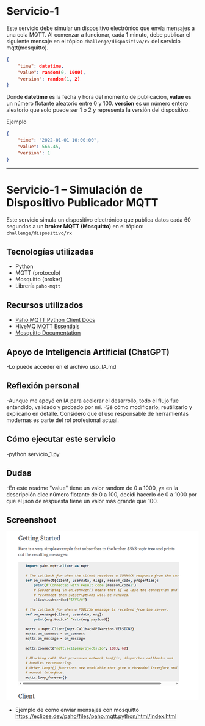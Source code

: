 # Servicio-1

Este servicio debe simular un dispositivo electrónico que envía mensajes a una cola MQTT.
Al comenzar a funcionar, cada 1 minuto, debe publicar el siguiente mensaje en el tópico `challenge/dispositivo/rx` del servicio mqtt(mosquitto).

```json
{
    "time": datetime,
    "value": random(0, 1000),
    "version": random(1, 2) 
}
```
Donde **datetime** es la fecha y hora del momento de publicación, **value** es un número flotante aleatorio entre 0 y 100. **version** es un número entero aleatorio que solo puede ser 1 o 2 y representa la versión del dispositivo.

Ejemplo

```json
{
    "time": "2022-01-01 10:00:00",
    "value": 566.45,
    "version": 1
}
```
--------------------------------------------------------------------------------------------------------------------------------------------------------------------
# Servicio-1 – Simulación de Dispositivo Publicador MQTT

Este servicio simula un dispositivo electrónico que publica datos cada 60 segundos a un **broker MQTT (Mosquitto)** en el tópico: `challenge/dispositivo/rx`

## Tecnologías utilizadas
- Python
- MQTT (protocolo)
- Mosquitto (broker)
- Librería `paho-mqtt`

## Recursos utilizados
- [Paho MQTT Python Client Docs](https://eclipse.dev/paho/files/paho.mqtt.python/html/index.html)
- [HiveMQ MQTT Essentials](https://www.hivemq.com/mqtt/)
- [Mosquitto Documentation](https://mosquitto.org/documentation/)

## Apoyo de Inteligencia Artificial (ChatGPT)
-Lo puede acceder en el archivo uso_IA.md

## Reflexión personal
-Aunque me apoyé en IA para acelerar el desarrollo, todo el flujo fue entendido, validado y probado por mí.
-Sé cómo modificarlo, reutilizarlo y explicarlo en detalle. Considero que el uso responsable de herramientas modernas es parte del rol profesional actual.

## Cómo ejecutar este servicio
-python servicio_1.py


## Dudas
-En este readme "value" tiene un valor random de 0 a 1000, ya en la descripción dice número flotante de 0 a 100, decidi hacerlo de 0 a 1000 por que el json de respuesta tiene un valor más grande que 100.

## Screenshoot 
![mensajes_Mosquitto](images/image.png)

- Ejemplo de como enviar mensajes con mosquitto
https://eclipse.dev/paho/files/paho.mqtt.python/html/index.html

